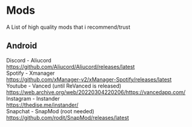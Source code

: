 # Mods
A List of high quality mods that i recommend/trust   

## Android
Discord - Aliucord   
https://github.com/Aliucord/Aliucord/releases/latest   
Spotify - Xmanager   
https://github.com/xManager-v2/xManager-Spotify/releases/latest   
Youtube - Vanced (until ReVanced is released)   
https://web.archive.org/web/20220304220206/https://vancedapp.com/   
Instagram - Instander   
https://thedise.me/instander/   
Snapchat - SnapMod (root needed)   
https://github.com/rodit/SnapMod/releases/latest
